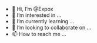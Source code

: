 - 👋 Hi, I’m @Expox
- 👀 I’m interested in ...
- 🌱 I’m currently learning ...
- 💞️ I’m looking to collaborate on ...
- 📫 How to reach me ...

<!---
Expox/Expox is a ✨ special ✨ repository because its `README.md` (this file) appears on your GitHub profile.
You can click the Preview link to take a look at your changes.
--->
